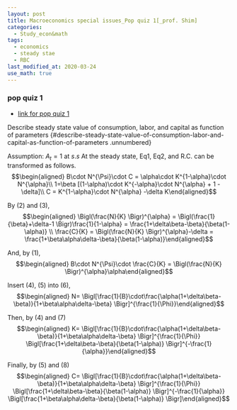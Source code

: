 ```yaml
---
layout: post
title: Macroeconomics special issues_Pop quiz 1[_prof. Shim]
categories:
  - Study_econ&math
tags:
  - economics
  - steady stae
  - RBC
last_modified_at: 2020-03-24
use_math: true
---
```


### pop quiz 1

* [link for pop quiz 1](https://drive.google.com/uc?export=view&id=1vKRFKhy4KXQDDGWqZFR0CueiP5cg2cAD)  


Describe steady state value of consumption, labor, and capital as function of parameters {#describe-steady-state-value-of-consumption-labor-and-capital-as-function-of-parameters .unnumbered}


Assumption: $A_{t} = 1\ \text{at}\ s.s$ 
At the steady state, Eq1, Eq2, and R.C. can be transformed as follows.
$$\begin{aligned}
B\cdot N^{\Psi}\cdot C = \alpha\cdot K^{1-\alpha}\cdot N^{\alpha}\\
1=\beta [(1-\alpha)\cdot K^{-\alpha}\cdot N^{\alpha} + 1 - \delta]\\
C = K^{1-\alpha}\cdot N^{\alpha} -\delta K\end{aligned}$$

By (2) and (3), $$\begin{aligned}
 \Bigl(\frac{N}{K} \Bigr)^{\alpha} =  \Bigl(\frac{1}{\beta}+\delta-1 \Bigr)\frac{1}{1-\alpha} = \frac{1+\delta\beta-\beta}{\beta(1-\alpha)} \\
\frac{C}{K} =  \Bigl(\frac{N}{K} \Bigr)^{\alpha}-\delta = \frac{1+\beta\alpha\delta-\beta}{\beta(1-\alpha)}\end{aligned}$$

And, by (1), $$\begin{aligned}
B\cdot N^{\Psi}\cdot \frac{C}{K} =  \Bigl(\frac{N}{K} \Bigr)^{\alpha}\alpha\end{aligned}$$

Insert (4), (5) into (6), $$\begin{aligned}
N= \Bigl[\frac{1}{B}\cdot\frac{\alpha(1+\delta\beta-\beta)}{1+\beta\alpha\delta-\beta} \Bigr]^{\frac{1}{\Phi}}\end{aligned}$$

Then, by (4) and (7) $$\begin{aligned}
K= \Bigl[\frac{1}{B}\cdot\frac{\alpha(1+\delta\beta-\beta)}{1+\beta\alpha\delta-\beta} \Bigr]^{\frac{1}{\Phi}} \Bigl[\frac{1+\delta\beta-\beta}{\beta(1-\alpha)} \Bigr]^{-\frac{1}{\alpha}}\end{aligned}$$

Finally, by (5) and (8) $$\begin{aligned}
C= \Bigl[\frac{1}{B}\cdot\frac{\alpha(1+\delta\beta-\beta)}{1+\beta\alpha\delta-\beta} \Bigr]^{\frac{1}{\Phi}} \Bigl[\frac{1+\delta\beta-\beta}{\beta(1-\alpha)} \Bigr]^{-\frac{1}{\alpha}} \Bigl[\frac{1+\beta\alpha\delta-\beta}{\beta(1-\alpha)} \Bigr]\end{aligned}$$
